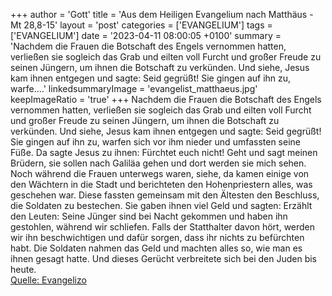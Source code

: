 +++
author = 'Gott'
title = 'Aus dem Heiligen Evangelium nach Matthäus - Mt 28,8-15'
layout = 'post'
categories = ['EVANGELIUM']
tags = ['EVANGELIUM']
date = '2023-04-11 08:00:05 +0100'
summary = 'Nachdem die Frauen die Botschaft des Engels vernommen hatten, verließen sie sogleich das Grab und eilten voll Furcht und großer Freude zu seinen Jüngern, um ihnen die Botschaft zu verkünden. Und siehe, Jesus kam ihnen entgegen und sagte: Seid gegrüßt! Sie gingen auf ihn zu, warfe....'
linkedsummaryImage = 'evangelist_matthaeus.jpg'
keepImageRatio = 'true'
+++
Nachdem die Frauen die Botschaft des Engels vernommen hatten, verließen sie sogleich das Grab und eilten voll Furcht und großer Freude zu seinen Jüngern, um ihnen die Botschaft zu verkünden.
Und siehe, Jesus kam ihnen entgegen und sagte: Seid gegrüßt! Sie gingen auf ihn zu, warfen sich vor ihm nieder und umfassten seine Füße.<!--more-->
Da sagte Jesus zu ihnen: Fürchtet euch nicht! Geht und sagt meinen Brüdern, sie sollen nach Galiläa gehen und dort werden sie mich sehen.
Noch während die Frauen unterwegs waren, siehe, da kamen einige von den Wächtern in die Stadt und berichteten den Hohenpriestern alles, was geschehen war.
Diese fassten gemeinsam mit den Ältesten den Beschluss, die Soldaten zu bestechen. Sie gaben ihnen viel Geld
und sagten: Erzählt den Leuten: Seine Jünger sind bei Nacht gekommen und haben ihn gestohlen, während wir schliefen.
Falls der Statthalter davon hört, werden wir ihn beschwichtigen und dafür sorgen, dass ihr nichts zu befürchten habt.
Die Soldaten nahmen das Geld und machten alles so, wie man es ihnen gesagt hatte. Und dieses Gerücht verbreitete sich bei den Juden bis heute.<br> [Quelle: Evangelizo](https://evangeliumtagfuertag.org/DE/gospel)